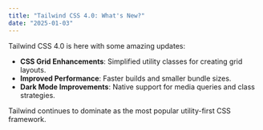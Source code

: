 ```yaml
---
title: "Tailwind CSS 4.0: What's New?"
date: "2025-01-03"
---
```


Tailwind CSS 4.0 is here with some amazing updates:

- **CSS Grid Enhancements**: Simplified utility classes for creating grid layouts.
- **Improved Performance**: Faster builds and smaller bundle sizes.
- **Dark Mode Improvements**: Native support for media queries and class strategies.

Tailwind continues to dominate as the most popular utility-first CSS framework.
